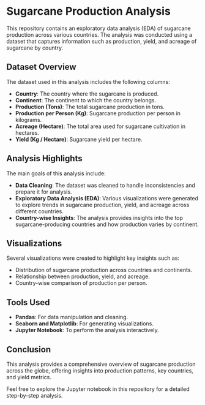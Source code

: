 
# Sugarcane Production Analysis

This repository contains an exploratory data analysis (EDA) of sugarcane production across various countries. The analysis was conducted using a dataset that captures information such as production, yield, and acreage of sugarcane by country.

## Dataset Overview
The dataset used in this analysis includes the following columns:
- **Country**: The country where the sugarcane is produced.
- **Continent**: The continent to which the country belongs.
- **Production (Tons)**: The total sugarcane production in tons.
- **Production per Person (Kg)**: Sugarcane production per person in kilograms.
- **Acreage (Hectare)**: The total area used for sugarcane cultivation in hectares.
- **Yield (Kg / Hectare)**: Sugarcane yield per hectare.

## Analysis Highlights
The main goals of this analysis include:
- **Data Cleaning**: The dataset was cleaned to handle inconsistencies and prepare it for analysis.
- **Exploratory Data Analysis (EDA)**: Various visualizations were generated to explore trends in sugarcane production, yield, and acreage across different countries.
- **Country-wise Insights**: The analysis provides insights into the top sugarcane-producing countries and how production varies by continent.

## Visualizations
Several visualizations were created to highlight key insights such as:
- Distribution of sugarcane production across countries and continents.
- Relationship between production, yield, and acreage.
- Country-wise comparison of production per person.

## Tools Used
- **Pandas**: For data manipulation and cleaning.
- **Seaborn and Matplotlib**: For generating visualizations.
- **Jupyter Notebook**: To perform the analysis interactively.

## Conclusion
This analysis provides a comprehensive overview of sugarcane production across the globe, offering insights into production patterns, key countries, and yield metrics.

Feel free to explore the Jupyter notebook in this repository for a detailed step-by-step analysis.


